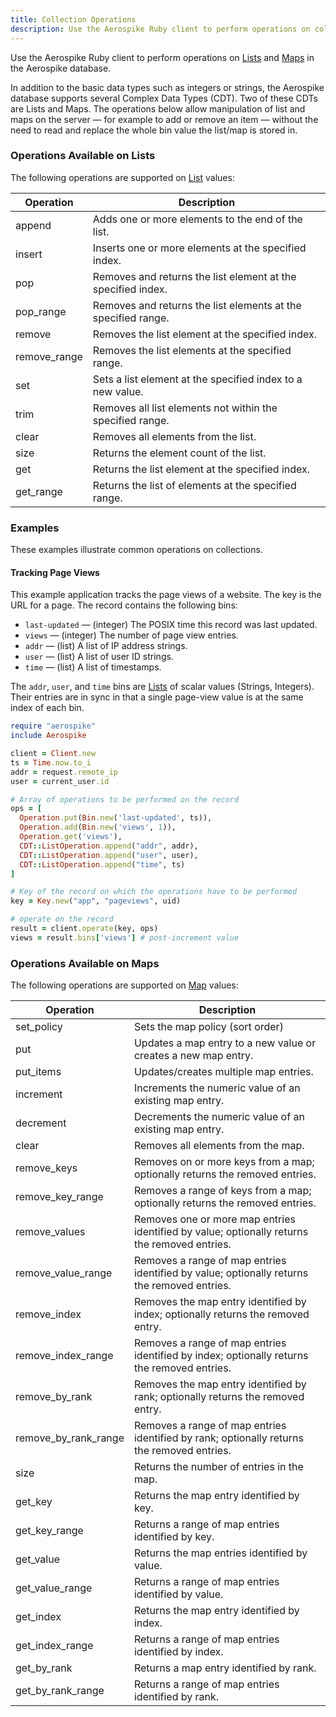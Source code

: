 ```yaml
---
title: Collection Operations
description: Use the Aerospike Ruby client to perform operations on collections in the Aerospike database.
---
```


Use the Aerospike Ruby client to perform operations on
[Lists](/docs/guide/cdt-list.html) and [Maps](/docs/guide/cdt-map.html) in the
Aerospike database.

In addition to the basic data types such as integers or strings, the Aerospike
database supports several Complex Data Types (CDT). Two of these CDTs are
Lists and Maps. The operations below allow manipulation of list and maps on the
server &mdash; for example to add or remove an item &mdash; without the need to
read and replace the whole bin value the list/map is stored in.

### Operations Available on Lists

The following operations are supported on [List](/docs/guide/cdt-list.html) values:
 
Operation | Description
--- | ---
append | Adds one or more elements to the end of the list.
insert | Inserts one or more elements at the specified index.
pop | Removes and returns the list element at the specified index.
pop_range | Removes and returns the list elements at the specified range.
remove | Removes the list element at the specified index.
remove_range | Removes the list elements at the specified range.
set | Sets a list element at the specified index to a new value.
trim | Removes all list elements not within the specified range.
clear | Removes all elements from the list.
size | Returns the element count of the list.
get | Returns the list element at the specified index.
get_range | Returns the list of elements at the specified range.

### Examples

These examples illustrate common operations on collections.

#### Tracking Page Views

This example application tracks the page views of a website. The key is the URL for a page. The record contains the following bins: 

- `last-updated` &mdash;  (integer) The POSIX time this record was last updated.
- `views` &mdash; (integer) The number of page view entries. 
- `addr` &mdash; (list) A list of IP address strings.
- `user` &mdash; (list) A list of user ID strings.
- `time` &mdash; (list) A list of timestamps.

The `addr`, `user`, and `time` bins are [Lists](/docs/guide/cdt-list.html) of scalar values (Strings, Integers). Their entries are in sync in that a single page-view value is at the same index of each bin.

```ruby
require "aerospike"
include Aerospike

client = Client.new
ts = Time.now.to_i
addr = request.remote_ip
user = current_user.id

# Array of operations to be performed on the record
ops = [
  Operation.put(Bin.new('last-updated', ts)),
  Operation.add(Bin.new('views', 1)),
  Operation.get('views'),
  CDT::ListOperation.append("addr", addr),
  CDT::ListOperation.append("user", user),
  CDT::ListOperation.append("time", ts)
]

# Key of the record on which the operations have to be performed
key = Key.new("app", "pageviews", uid)

# operate on the record
result = client.operate(key, ops)
views = result.bins['views'] # post-increment value
```

### Operations Available on Maps

The following operations are supported on [Map](/docs/guide/cdt-map.html) values:
 
Operation | Description
--- | ---
set_policy | Sets the map policy (sort order)
put | Updates a map entry to a new value or creates a new map entry.
put_items | Updates/creates multiple map entries.
increment | Increments the numeric value of an existing map entry.
decrement | Decrements the numeric value of an existing map entry.
clear | Removes all elements from the map.
remove_keys | Removes on or more keys from a map; optionally returns the removed entries.
remove_key_range | Removes a range of keys from a map; optionally returns the removed entries.
remove_values | Removes one or more map entries identified by value; optionally returns the removed entries.
remove_value_range | Removes a range of map entries identified by value; optionally returns the removed entries.
remove_index | Removes the map entry identified by index; optionally returns the removed entry.
remove_index_range | Removes a range of map entries identified by index; optionally returns the removed entries.
remove_by_rank | Removes the map entry identified by rank; optionally returns the removed entry.
remove_by_rank_range | Removes a range of map entries identified by rank; optionally returns the removed entries.
size | Returns the number of entries in the map.
get_key | Returns the map entry identified by key.
get_key_range | Returns a range of map entries identified by key.
get_value | Returns the map entries identified by value.
get_value_range | Returns a range of map entries identified by value.
get_index | Returns the map entry identified by index.
get_index_range | Returns a range of map entries identified by index.
get_by_rank | Returns a map entry identified by rank.
get_by_rank_range | Returns a range of map entries identified by rank.
